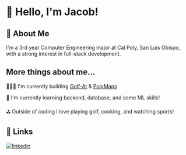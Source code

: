 
# 👋 Hello, I'm Jacob!


## 📖 About Me
I'm a 3rd year Computer Engineering major at Cal Poly, San Luis Obispo, with a strong interest in full-stack development.


## More things about me...
👨🏻‍💻 I'm currently building [Golf-At](https://github.com/jacobponce/golf-rater) & [PolyMaps](https://github.com/jacobponce/maps_project_poly)

🧠 I'm currently learning backend, database, and some ML skills!

⛳ Outside of coding I love playing golf, cooking, and watching sports!

## 🔗 Links
[![linkedin](https://img.shields.io/badge/linkedin-0A66C2?style=for-the-badge&logo=linkedin&logoColor=white)](https://www.linkedin.com/in/jacob-ponce/)

